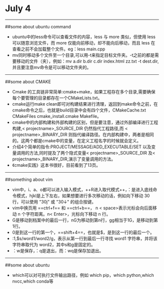 # July 4
---------
##some about ubuntu command
- ubuntu中的less命令可以查看文件的内容，less 与 more 类似，但使用 less 可以随意浏览文件，而 more 仅能向前移动，却不能向后移动，而且 less 在查看之前不会加载整个文件。eg：less main.cpp
- mv同时移动多个文件至一个目录,可以用-t来指定目标文件夹。-t之前的都是需要移动的文件（夹），例如：mv  a.dir  b.dir   c.dir  index.html  zz.txt  -t  dest.dir,并且要注意mv命令是可以移动文件夹的。
---------
##some about CMAKE
- Cmake 的工具链非常简单:cmake+make，如果工程存在多个目录,需要确保每个要管理的目录都存在一个CMakeLists.txt。
- cmake运行make clean即可对构建结果进行清理，返回到make命令之前，在cmake命令之后，也就是build目录中会有四个文件，CMakeCache.txt  CMakeFiles  cmake_install.cmake  Makefile。
- cmake中的内部构建和外部构建的区别，但是要注意，通过外部编译进行工程构建,< projectname>_SOURCE_DIR 仍然指代工程路径,而 < projectname>_BINARY_DIR 则指代编译路径。在内部构建中，两者是相同的。这两个都是cmake中的变量，在定义工程名字的时候就会定义。
- 介绍4个简单的指令:PROJECT/MESSAGE/ADD_EXECUTABLE/SET 以及变量调用的方法,同时提及了两个隐式变量< projectname>_SOURCE_DIR 及< projectname>_BINARY_DIR,演示了变量调用的方法。
- 《cmake实践》这本书很好，目前看到了13页。
---------
##something about vim
- vim中，i、a、o都可以进入输入模式，++R进入取代模式++，：是进入底线命令模式，hjkl是上下左右，如果想要进行多次移动的话，例如向下移动 30 行，可以使用 "30j" 或 "30↓" 的组合按键。
- vim中换页用 ==ctrl+f== 和 ==ctrl+b==， n < space>表示光标会向后面移动 n 个字符距离。n< Enter>，光标向下移动 n 行。
- G是移动到档案中的最后一行，nG为移动到第n行，gg相当于1G，是移动到第1行。
- 0是到这一行的第一个，==shift+4==，也就是$，是到这一行的最后一个。
- :1,$s/word1/word2/g，表示从第一行到最后一行寻找 word1 字符串，并将该字符串取代为 word2，其中s和g是固定的。
- ：w是保存，：q是退出，而：wq是保存加退出。
---------
##some about ubuntu
- which可以对可执行文件输出路径，例如 which pip，which python,which nvcc,which conda等